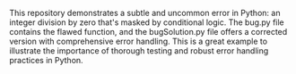 This repository demonstrates a subtle and uncommon error in Python: an integer division by zero that's masked by conditional logic. The bug.py file contains the flawed function, and the bugSolution.py file offers a corrected version with comprehensive error handling.  This is a great example to illustrate the importance of thorough testing and robust error handling practices in Python.